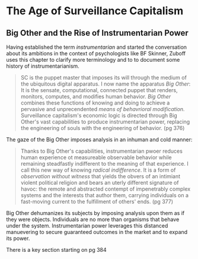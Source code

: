 # The Age of Surveillance Capitalism
## Big Other and the Rise of Instrumentarian Power

Having established the term *instrumentarian* and started the conversation about its ambitions in the context of psychologists like BF Skinner, Zuboff uses this chapter to clarify more terminology and to to document some history of instrumentarianism.

> SC is the puppet master that imposes its will through the medium of the ubiquitous digital apparatus. I now name the apparatus *Big Other*: It is the sensate, computational, connected puppet that renders, monitors, computes, and modifies human behavior. *Big Other* combines these functions of knowing and doing to achieve a pervasive and unprecendented *means of behavrioral modification.* Surveillance capitalism's economic logic is directed through Big Other's vast capabilities to produce instrumentarian power, replacing the engineering of souls with the engineering of behavior. (pg 376)

The gaze of the Big Other imposes analysis in an inhuman and cold manner:
> Thanks to Big Other's capabilities, instrumentarian pwoer reduces human experience ot measureable observable behavior while remaining steadfastly indifferent to the meaning of that experience. I call this new way of knowing *radical indifference*. It is a form of *observation without witness* that yields the obvers of an intimiant violent political religion and bears an uterly different signature of havoc: the remote and abstracted contempt of impenetrably complex systems and the interests that author them, carrying individuals on a fast-moving current to the fulfillment of others' ends. (pg 377)

Big Other dehumanizes its subjects by imposing analysis upon them as if they were objects. Individuals are no more than organisms that behave under the system. Instrumentarian power leverages this distanced manuevering to secure guaranteed outcomes in the market and to expand its power.

There is a key section starting on pg 384

